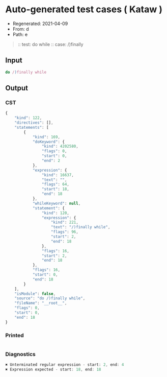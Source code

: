 # Auto-generated test cases ( Kataw )
- Regenerated: 2021-04-09
- From: d
- Path: e
> :: test: do while
> :: case: /)finally
## Input

`````js
do /)finally while
`````

## Output

### CST

```javascript
{
    "kind": 122,
    "directives": [],
    "statements": [
        {
            "kind": 169,
            "doKeyword": {
                "kind": 4202580,
                "flags": 0,
                "start": 0,
                "end": 2
            },
            "expression": {
                "kind": 16637,
                "text": "",
                "flags": 64,
                "start": 18,
                "end": 18
            },
            "whileKeyword": null,
            "statement": {
                "kind": 120,
                "expression": {
                    "kind": 221,
                    "text": "/)finally while",
                    "flags": 96,
                    "start": 2,
                    "end": 18
                },
                "flags": 16,
                "start": 2,
                "end": 18
            },
            "flags": 16,
            "start": 0,
            "end": 18
        }
    ],
    "isModule": false,
    "source": "do /)finally while",
    "fileName": "__root__",
    "flags": 0,
    "start": 0,
    "end": 18
}
```

### Printed

```javascript

```

### Diagnostics

```javascript
✖ Unterminated regular expression - start: 2, end: 4
✖ Expression expected - start: 18, end: 18

```

